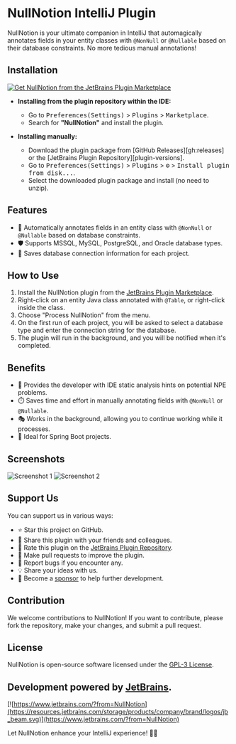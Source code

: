 # NullNotion IntelliJ Plugin

NullNotion is your ultimate companion in IntelliJ that automagically annotates fields in your entity classes with `@NonNull` or `@Nullable` based on their database constraints. No more tedious manual annotations!

## Installation

[![Get NullNotion from the JetBrains Plugin Marketplace](https://camo.githubusercontent.com/d1e8ac9d3ba6c06ad1d03019aae5e2c7e8d85245f0f38f1bfbd5ecdc6cee0e58/68747470733a2f2f63646e2e6a7364656c6976722e6e65742f67682f596969477578696e672f5472616e736c6174696f6e506c7567696e406d61737465722f696d616765732f696e7374616c6c6174696f6e5f627574746f6e2e737667)](https://plugins.jetbrains.com/plugin/20902-nullnotion)

- **Installing from the plugin repository within the IDE:**
    - Go to <kbd>Preferences(Settings)</kbd> > <kbd>Plugins</kbd> > <kbd>Marketplace</kbd>.
    - Search for <b>"NullNotion"</b> and install the plugin.

- **Installing manually:**
    - Download the plugin package from [GitHub Releases][gh:releases] or the [JetBrains Plugin Repository][plugin-versions].
    - Go to <kbd>Preferences(Settings)</kbd> > <kbd>Plugins</kbd> > <kbd>⚙️</kbd> > <kbd>Install plugin from disk...</kbd>.
    - Select the downloaded plugin package and install (no need to unzip).

## Features

* 🎯 Automatically annotates fields in an entity class with `@NonNull` or `@Nullable` based on database constraints.
* 🛡️ Supports MSSQL, MySQL, PostgreSQL, and Oracle database types.
* 📂 Saves database connection information for each project.

## How to Use

1. Install the NullNotion plugin from the [JetBrains Plugin Marketplace](https://plugins.jetbrains.com/plugin/20902-nullnotion).
2. Right-click on an entity Java class annotated with `@Table`, or right-click inside the class.
3. Choose "Process NullNotion" from the menu.
4. On the first run of each project, you will be asked to select a database type and enter the connection string for the database.
5. The plugin will run in the background, and you will be notified when it's completed.

## Benefits

- 🚀 Provides the developer with IDE static analysis hints on potential NPE problems.
- ⏱️ Saves time and effort in manually annotating fields with `@NonNull` or `@Nullable`.
- 🎭 Works in the background, allowing you to continue working while it processes.
- 🌱 Ideal for Spring Boot projects.

## Screenshots

![Screenshot 1](https://user-images.githubusercontent.com/15937452/216801786-edb05d1e-79de-4fa3-9d68-7628fff94146.png)
![Screenshot 2](https://user-images.githubusercontent.com/15937452/216801839-ca2ad078-aa46-41fa-bd68-380cb41aefc7.png)

## Support Us

You can support us in various ways:

* ⭐ Star this project on GitHub.
* 🔄 Share this plugin with your friends and colleagues.
* 🌟 Rate this plugin on the [JetBrains Plugin Repository](https://plugins.jetbrains.com/plugin/20902-nullnotion).
* 🐞 Make pull requests to improve the plugin.
* 🚩 Report bugs if you encounter any.
* 💡 Share your ideas with us.
* 💖 Become a [sponsor](https://github.com/sponsors/DineshSolanki) to help further development.

## Contribution

We welcome contributions to NullNotion! If you want to contribute, please fork the repository, make your changes, and submit a pull request.

## License

NullNotion is open-source software licensed under the [GPL-3 License](https://opensource.org/licenses/GPL-3.0).

Development powered by [JetBrains](https://www.jetbrains.com/?from=NullNotion).
---
[![https://www.jetbrains.com/?from=NullNotion](https://resources.jetbrains.com/storage/products/company/brand/logos/jb_beam.svg)](https://www.jetbrains.com/?from=NullNotion)


Let NullNotion enhance your IntelliJ experience! 🚀✨

